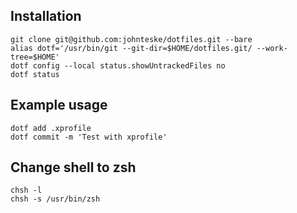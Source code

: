 ## Installation
```
git clone git@github.com:johnteske/dotfiles.git --bare
alias dotf='/usr/bin/git --git-dir=$HOME/dotfiles.git/ --work-tree=$HOME'
dotf config --local status.showUntrackedFiles no
dotf status
```

## Example usage
```
dotf add .xprofile
dotf commit -m 'Test with xprofile'
```

## Change shell to zsh
```
chsh -l
chsh -s /usr/bin/zsh
```
